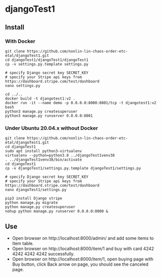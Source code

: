 # djangoTest1

## Install

### With Docker

```shell
git clone https://github.com/nonlin-lin-chaos-order-etc-etal/djangoTest1.git
cd djangoTest1/djangoTest1/djangoTest1
cp -v settings.py.template settings.py

# specify Django secret key SECRET_KEY
# specify your Stripe api keys from https://dashboard.stripe.com/test/dashboard
nano settings.py

cd ../..
docker build -t djangotest1:v2 .
docker run -it --name demo -p 0.0.0.0:8000:8001/tcp -t djangotest1:v2 bash
python3 manage.py createsuperuser 
python3 manage.py runserver 0.0.0.0:8001
```

### Under Ubuntu 20.04.x without Docker

```shell
git clone https://github.com/nonlin-lin-chaos-order-etc-etal/djangoTest1.git
cd djangoTest1
sudo apt install python3-virtualenv
virtualenv --python=python3.8 ../djangoTest1venv38
. ../djangoTest1venv38/bin/activate
cd djangoTest1
cp -v djangoTest1/settings.py.template djangoTest1/settings.py

# specify Django secret key SECRET_KEY
# specify your Stripe api keys from https://dashboard.stripe.com/test/dashboard
nano djangoTest1/settings.py 

pip3 install Django stripe
python manage.py migrate
python manage.py createsuperuser
nohup python manage.py runserver 0.0.0.0:8000 &
```

## Use

 * Open browser on http://localhost:8000/admin/ and add some items to Item table.
 * Open browser on http://localhost:8000/item/1 and buy with card 4242 4242 4242 4242 successfully.
 * Open browser on http://localhost:8000/item/1, open buying page with Buy button, click Back arrow on page, you should see the canceled page.
